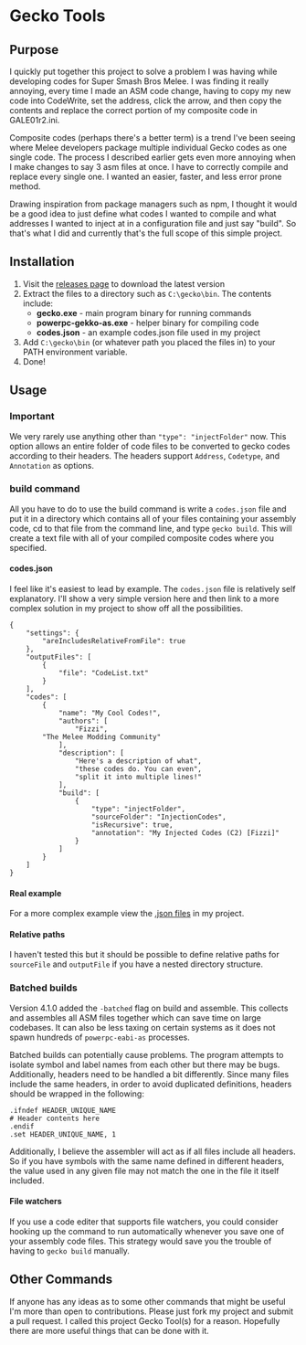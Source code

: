 # Gecko Tools
## Purpose
I quickly put together this project to solve a problem I was having while developing codes for Super Smash Bros Melee. I was finding it really annoying, every time I made an ASM code change, having to copy my new code into CodeWrite, set the address, click the arrow, and then copy the contents and replace the correct portion of my composite code in GALE01r2.ini.

Composite codes (perhaps there's a better term) is a trend I've been seeing where Melee developers package multiple individual Gecko codes as one single code. The process I described earlier gets even more annoying when I make changes to say 3 asm files at once. I have to correctly compile and replace every single one. I wanted an easier, faster, and less error prone method.

Drawing inspiration from package managers such as npm, I thought it would be a good idea to just define what codes I wanted to compile and what addresses I wanted to inject at in a configuration file and just say "build". So that's what I did and currently that's the full scope of this simple project.
## Installation
1. Visit the [releases page](https://github.com/JLaferri/gecko/releases) to download the latest version
2. Extract the files to a directory such as `C:\gecko\bin`. The contents include:
	* **gecko.exe** - main program binary for running commands
	* **powerpc-gekko-as.exe** - helper binary for compiling code
	* **codes.json** - an example codes.json file used in my project
3. Add `C:\gecko\bin` (or whatever path you placed the files in) to your PATH environment variable.
4. Done!
## Usage
### Important
We very rarely use anything other than `"type": "injectFolder"` now. This option allows an entire folder of code files to be converted to gecko codes according to their headers. The headers support `Address`, `Codetype`, and `Annotation` as options.
### build command
All you have to do to use the build command is write a `codes.json` file and put it in a directory which contains all of your files containing your assembly code, cd to that file from the command line, and type `gecko build`. This will create a text file with all of your compiled composite codes where you specified.
#### codes.json
I feel like it's easiest to lead by example. The `codes.json` file is relatively self explanatory. I'll show a very simple version here and then link to a more complex solution in my project to show off all the possibilities.

```
{
    "settings": {
        "areIncludesRelativeFromFile": true
    },
    "outputFiles": [
        {
            "file": "CodeList.txt"
        }
    ],
    "codes": [
        {
            "name": "My Cool Codes!",
            "authors": [
                "Fizzi",
        "The Melee Modding Community"
            ],
            "description": [
                "Here's a description of what",
                "these codes do. You can even",
                "split it into multiple lines!"
            ],
            "build": [
                {
                    "type": "injectFolder",
                    "sourceFolder": "InjectionCodes",
                    "isRecursive": true,
                    "annotation": "My Injected Codes (C2) [Fizzi]"
                }
            ]
        }
    ]
}
```
#### Real example
For a more complex example view the [.json files](https://github.com/project-slippi/slippi-ssbm-asm/tree/master) in my project.
#### Relative paths
I haven't tested this but it should be possible to define relative paths for `sourceFile` and `outputFile` if you have a nested directory structure.
### Batched builds
Version 4.1.0 added the `-batched` flag on build and assemble. This collects and assembles all ASM files together which can save time on large codebases. It can also be less taxing on certain systems as it does not spawn hundreds of `powerpc-eabi-as` processes.

Batched builds can potentially cause problems. The program attempts to isolate symbol and label names from each other but there may be bugs. Additionally, headers need to be handled a bit differently. Since many files include the same headers, in order to avoid duplicated definitions, headers should be wrapped in the following:
```
.ifndef HEADER_UNIQUE_NAME
# Header contents here
.endif
.set HEADER_UNIQUE_NAME, 1
```

Additionally, I believe the assembler will act as if all files include all headers. So if you have symbols with the same name defined in different headers, the value used in any given file may not match the one in the file it itself included.
#### File watchers
If you use a code editer that supports file watchers, you could consider hooking up the command to run automatically whenever you save one of your assembly code files. This strategy would save you the trouble of having to `gecko build` manually.
## Other Commands
If anyone has any ideas as to some other commands that might be useful I'm more than open to contributions. Please just fork my project and submit a pull request. I called this project Gecko Tool(s) for a reason. Hopefully there are more useful things that can be done with it.
